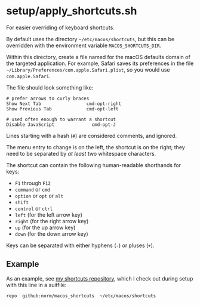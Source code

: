 setup/apply_shortcuts.sh
========================

For easier overriding of keyboard shortcuts.

By default uses the directory `~/etc/macos/shortcuts`, but this can be
overridden with the environment variable `MACOS_SHORTCUTS_DIR`.

Within this directory, create a file named for the macOS defaults domain of
the targeted application. For example, Safari saves its preferences in the
file `~/Library/Preferences/com.apple.Safari.plist`, so you would use
`com.apple.Safari`.

The file should look something like:

    # prefer arrows to curly braces
    Show Next Tab                 cmd-opt-right
    Show Previous Tab             cmd-opt-left
    
    # used often enough to warrant a shortcut
    Disable JavaScript              cmd-opt-J

Lines starting with a hash (`#`) are considered comments, and ignored.

The menu entry to change is on the left, the shortcut is on the right; they
need to be separated by *at least* two whitespace characters.

The shortcut can contain the following human-readable shorthands for keys:

  * `F1` through `F12`
  * `command` or `cmd`
  * `option` or `opt` or `alt`
  * `shift`
  * `control` or `ctrl`
  * `left` (for the left arrow key)
  * `right` (for the right arrow key)
  * `up` (for the up arrow key)
  * `down` (for the down arrow key)

Keys can be separated with either hyphens (`-`) or pluses (`+`).


## Example

As an example, see [my shortcuts repository][cuts], which I check out during
setup with this line in a suitfile:

    repo  github:norm/macos_shortcuts  ~/etc/macos/shortcuts

[cuts]: https://github.com/norm/macos_shortcuts
